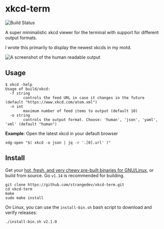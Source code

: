 # xkcd-term

![Build Status](https://github.com/strangedev/xkcd-term/workflows/CI/badge.svg)

A super minimalistic xkcd viewer for the terminal with support for different output formats.

I wrote this primarily to display the newest xkcds in my motd.

![A screenshot of the human readable output](https://i.postimg.cc/Hnvbx4Sm/2020-03-24-005001-762x341-scrot.png)

## Usage

```shell script
$ xkcd -help
Usage of build/xkcd:
  -f string
    	controls the feed URL in case it changes in the future (default "https://www.xkcd.com/atom.xml")
  -n int
    	maximum number of feed items to output (default 10)
  -o string
    	controls the output format. Choose: 'human', 'json', 'yaml', 'xml' (default "human")

```

**Example**: Open the latest xkcd in your default browser

```shell script
xdg-open "$( xkcd -o json | jq -r '.[0].url' )"
```


## Install

Get your [hot, fresh, and very chewy pre-built binaries for GNU/Linux](https://github.com/strangedev/xkcd-term/releases),
or build from source. Go `v1.14` is recommended for building.

```shell script
git clone https://github.com/strangedev/xkcd-term.git
cd xkcd-term
make
sudo make install
```

On Linux, you can use the `install-bin.sh` bash script to download
and verify releases:

```shell script
./install-bin.sh v2.1.0
```
